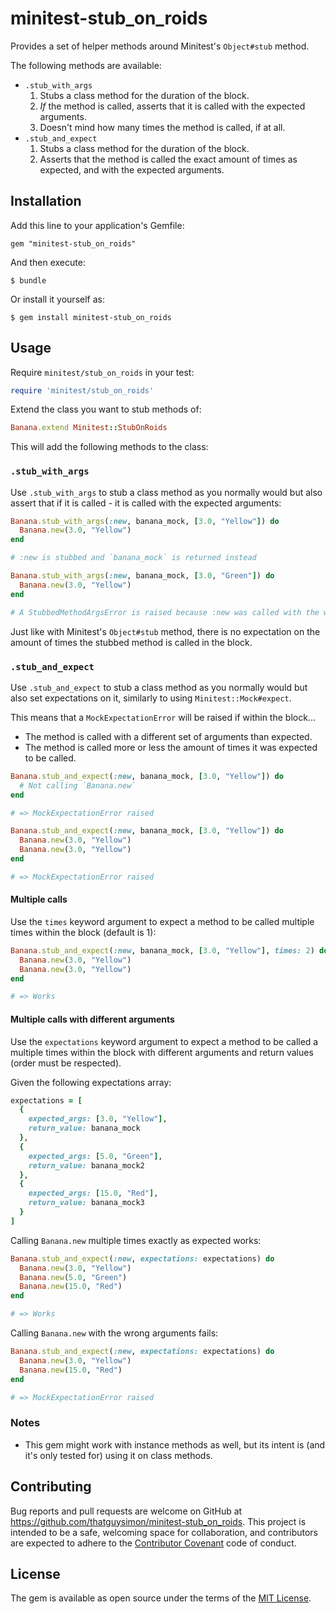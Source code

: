 # minitest-stub_on_roids

Provides a set of helper methods around Minitest's `Object#stub` method.

The following methods are available:

* `.stub_with_args`
  1. Stubs a class method for the duration of the block.
  2. *If* the method is called, asserts that it is called with the expected arguments.
  3. Doesn't mind how many times the method is called, if at all.
* `.stub_and_expect`
  1. Stubs a class method for the duration of the block.
  2. Asserts that the method is called the exact amount of times as expected, and with the expected arguments.


## Installation

Add this line to your application's Gemfile:

    gem "minitest-stub_on_roids"

And then execute:

    $ bundle

Or install it yourself as:

    $ gem install minitest-stub_on_roids

## Usage

Require `minitest/stub_on_roids` in your test:

```ruby
require 'minitest/stub_on_roids'
```

Extend the class you want to stub methods of:

```ruby
Banana.extend Minitest::StubOnRoids
```

This will add the following methods to the class:

### `.stub_with_args`

Use `.stub_with_args` to stub a class method as you normally would but also assert that if it is called - it is called with the expected arguments:

```ruby
Banana.stub_with_args(:new, banana_mock, [3.0, "Yellow"]) do
  Banana.new(3.0, "Yellow")
end

# :new is stubbed and `banana_mock` is returned instead

Banana.stub_with_args(:new, banana_mock, [3.0, "Green"]) do
  Banana.new(3.0, "Yellow")
end

# A StubbedMethodArgsError is raised because :new was called with the wrong arguments
```

Just like with Minitest's `Object#stub` method, there is no expectation on the amount of times the stubbed method is called in the block.

### `.stub_and_expect`

Use `.stub_and_expect` to stub a class method as you normally would but also set expectations on it, similarly to using `Minitest::Mock#expect`.

This means that a `MockExpectationError` will be raised if within the block...
* The method is called with a different set of arguments than expected.
* The method is called more or less the amount of times it was expected to be called.

```ruby
Banana.stub_and_expect(:new, banana_mock, [3.0, "Yellow"]) do
  # Not calling `Banana.new`
end

# => MockExpectationError raised
```

```ruby
Banana.stub_and_expect(:new, banana_mock, [3.0, "Yellow"]) do
  Banana.new(3.0, "Yellow")
  Banana.new(3.0, "Yellow")
end

# => MockExpectationError raised
```

#### Multiple calls
Use the `times` keyword argument to expect a method to be called multiple times within the block (default is 1):

```ruby
Banana.stub_and_expect(:new, banana_mock, [3.0, "Yellow"], times: 2) do
  Banana.new(3.0, "Yellow")
  Banana.new(3.0, "Yellow")
end

# => Works
```

#### Multiple calls with different arguments

Use the `expectations` keyword argument to expect a method to be called a multiple times within the block with different arguments and return values (order must be respected).

Given the following expectations array:

```ruby
expectations = [
  { 
    expected_args: [3.0, "Yellow"],
    return_value: banana_mock 
  },
  { 
    expected_args: [5.0, "Green"], 
    return_value: banana_mock2 
  },
  { 
    expected_args: [15.0, "Red"], 
    return_value: banana_mock3 
  }
]
```

Calling `Banana.new` multiple times exactly as expected works:

```ruby
Banana.stub_and_expect(:new, expectations: expectations) do
  Banana.new(3.0, "Yellow")
  Banana.new(5.0, "Green")
  Banana.new(15.0, "Red")
end

# => Works
```

Calling `Banana.new` with the wrong arguments fails:

```ruby
Banana.stub_and_expect(:new, expectations: expectations) do
  Banana.new(3.0, "Yellow")
  Banana.new(15.0, "Red")
end

# => MockExpectationError raised
```

### Notes

* This gem might work with instance methods as well, but its intent is (and it's only tested for) using it on class methods.

## Contributing

Bug reports and pull requests are welcome on GitHub at https://github.com/thatguysimon/minitest-stub_on_roids. This project is intended to be a safe, welcoming space for collaboration, and contributors are expected to adhere to the [Contributor Covenant](https://contributor-covenant.org) code of conduct.

## License

The gem is available as open source under the terms of the [MIT License](https://opensource.org/licenses/MIT).
